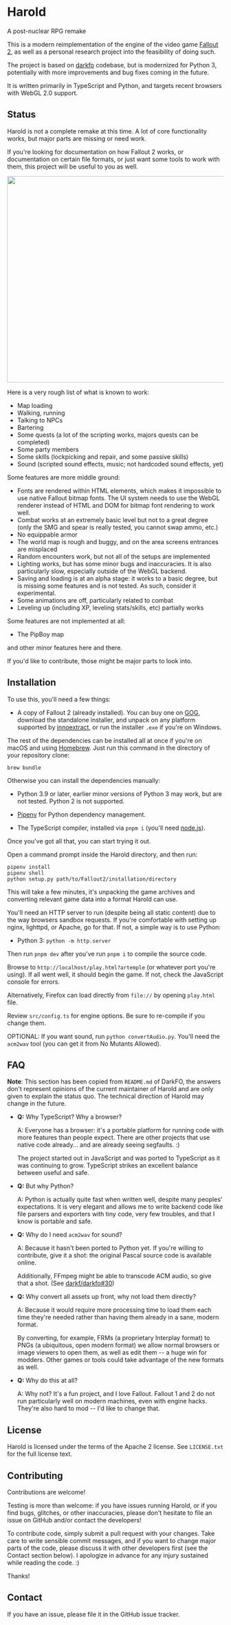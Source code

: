 # Harold

A post-nuclear RPG remake

This is a modern reimplementation of the engine of the video game [Fallout 2](http://en.wikipedia.org/wiki/Fallout_2), as well as a personal research project into the feasibility of doing such.

The project is based on [darkfo](https://github.com/darkf/darkfo) codebase, but is modernized for Python 3, potentially
with more improvements and bug fixes coming in the future.

It is written primarily in TypeScript and Python, and targets recent browsers with WebGL 2.0 support.

## Status

Harold is not a complete remake at this time.
A lot of core functionality works, but major parts are missing or need work.

If you're looking for documentation on how Fallout 2 works, or documentation on certain file formats, or
just want some tools to work with them, this project will be useful to you as well.

<img src="screenshot.png" width="640" height="480">

Here is a very rough list of what is known to work:

-   Map loading
-   Walking, running
-   Talking to NPCs
-   Bartering
-   Some quests (a lot of the scripting works, majors quests can be completed)
-   Some party members
-   Some skills (lockpicking and repair, and some passive skills)
-   Sound (scripted sound effects, music; not hardcoded sound effects, yet)

Some features are more middle ground:

-   Fonts are rendered within HTML elements, which makes it impossible to use native Fallout bitmap fonts. The UI system needs to use the WebGL renderer instead of HTML and DOM for bitmap font rendering to work well.
-   Combat works at an extremely basic level but not to a great degree (only the SMG and spear is really tested, you cannot swap ammo, etc.)
-   No equippable armor
-   The world map is rough and buggy, and on the area screens entrances are misplaced
-   Random encounters work, but not all of the setups are implemented
-   Lighting works, but has some minor bugs and inaccuracies. It is also particularly slow, especially outside of the WebGL backend.
-   Saving and loading is at an alpha stage: it works to a basic degree, but is missing some features and is not tested. As such, consider it experimental.
-   Some animations are off, particularly related to combat
-   Leveling up (including XP, leveling stats/skills, etc) partially works

Some features are not implemented at all:

-   The PipBoy map

and other minor features here and there.

If you'd like to contribute, those might be major parts to look into.

## Installation

To use this, you'll need a few things:

-   A copy of Fallout 2 (already installed). You can buy one on [GOG](https://www.gog.com/en/game/fallout_2), download
    the standalone installer, and unpack on any platform supported by
    [innoextract](https://github.com/dscharrer/innoextract), or run the installer `.exe` if you're on Windows.

The rest of the dependencies can be installed all at once if you're on macOS and using [Homebrew](https://brew.sh).
Just run this command in the directory of your repository clone:

```
brew bundle
```

Otherwise you can install the dependencies manually:

-   Python 3.9 or later, earlier minor versions of Python 3 may work, but are not tested. Python 2 is not supported.

-   [Pipenv](https://github.com/pypa/pipenv) for Python dependency management.

-   The TypeScript compiler, installed via `pnpm i` (you'll need [node.js](https://nodejs.org/en/)).

Once you've got all that, you can start trying it out.

Open a command prompt inside the Harold directory, and then run:

```
pipenv install
pipenv shell
python setup.py path/to/Fallout2/installation/directory
```

This will take a few minutes, it's unpacking the game archives and converting relevant game data into a format Harold can use.

You'll need an HTTP server to run (despite being all static content) due to the way browsers sandbox requests.
If you're comfortable with setting up nginx, lighttpd, or Apache, go for that. If not, a simple way is to use Python:

-   Python 3: `python -m http.server`

Then run `pnpm dev` after you've run `pnpm i` to compile the source code.

Browse to `http://localhost/play.html?artemple` (or whatever port you're using). If all went well, it should begin the game. If not, check the JavaScript console for errors.

Alternatively, Firefox can load directly from `file://` by opening `play.html` file.

Review `src/config.ts` for engine options. Be sure to re-compile if you change them.

OPTIONAL: If you want sound, run `python convertAudio.py`. You'll need the `acm2wav` tool (you can get it from No Mutants Allowed).

## FAQ

**Note**: This section has been copied from `README.md` of DarkFO, the answers don't represent opinions of the current maintainer
of Harold and are only given to explain the status quo. The technical direction of Harold may change in the future.

-   **Q:** Why TypeScript? Why a browser?

    A: Everyone has a browser: it's a portable platform for running code with more features than people expect.
    There are other projects that use native code already... and are already seeing segfaults. :)

    The project started out in JavaScript and was ported to TypeScript as it was continuing to grow. TypeScript strikes
    an excellent balance between useful and safe.

-   **Q:** But why Python?

    A: Python is actually quite fast when written well, despite many peoples' expectations. It is very elegant and allows me to write
    backend code like file parsers and exporters with tiny code, very few troubles, and that I know is portable and safe.

-   **Q:** Why do I need `acm2wav` for sound?

    A: Because it hasn't been ported to Python yet. If you're willing to contribute, give it a shot: the original Pascal source code is available online.

    Additionally, FFmpeg might be able to transcode ACM audio, so give that a shot. (See [darkf/darkfo#30](https://github.com/darkf/darkfo/issues/30))

-   **Q:** Why convert all assets up front, why not load them directly?

    A: Because it would require more processing time to load them each time they're needed rather than having them already in a sane, modern format.

    By converting, for example, FRMs (a proprietary Interplay format) to PNGs (a ubiquitous, open modern format) we allow normal browsers or image viewers to open them, as well as edit them -- a huge win for modders. Other games or tools could take advantage of the new formats as well.

-   **Q:** Why do this at all?

    A: Why not? It's a fun project, and I love Fallout. Fallout 1 and 2 do not run particularly well on modern machines, even with engine hacks. They're also hard to mod -- I'd like to change that.

## License

Harold is licensed under the terms of the Apache 2 license. See `LICENSE.txt` for the full license text.

## Contributing

Contributions are welcome!

Testing is more than welcome: if you have issues running Harold, or if you find bugs, glitches, or other inaccuracies, please don't hesitate to file an issue on GitHub and/or contact the developers!

To contribute code, simply submit a pull request with your changes. Take care to write sensible commit messages, and if you want to change major parts of the code, please discuss it with other developers first (see the Contact section below).
I apologize in advance for any injury sustained while reading the code. :)

Thanks!

## Contact

If you have an issue, please file it in the GitHub issue tracker.
